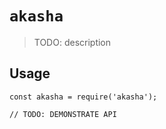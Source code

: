 # `akasha`

> TODO: description

## Usage

```
const akasha = require('akasha');

// TODO: DEMONSTRATE API
```
